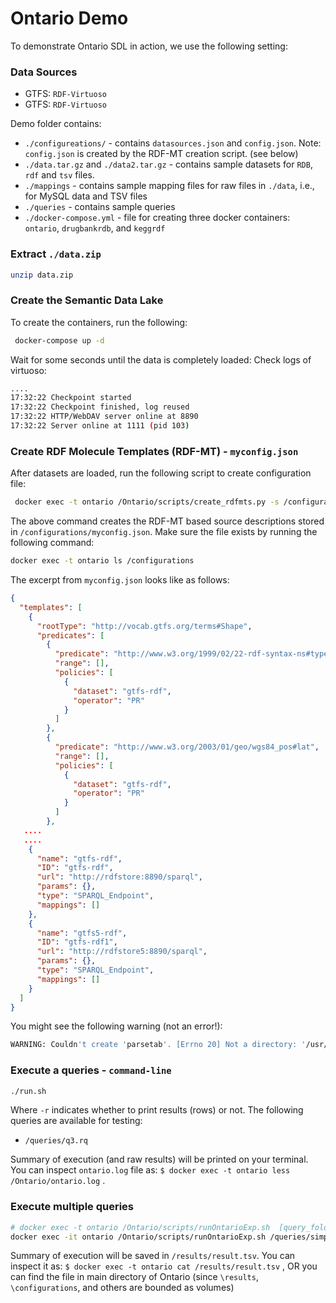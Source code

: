 # Ontario Demo

To demonstrate Ontario SDL in action, we use the following setting:

### Data Sources
- GTFS: `RDF-Virtuoso`
- GTFS: `RDF-Virtuoso`

Demo folder contains:

- `./configureations/` - contains `datasources.json` and `config.json`. Note: `config.json` is created by the RDF-MT creation script. (see below)
- `./data.tar.gz` and `./data2.tar.gz`  - contains  sample datasets for `RDB`, `rdf` and `tsv` files.
- `./mappings` - contains sample mapping files for raw files in `./data`, i.e., for MySQL data and TSV files
- `./queries` - contains sample queries 
- `./docker-compose.yml` - file for creating three docker containers: `ontario`, `drugbankrdb`, and `keggrdf`

### Extract `./data.zip`
```bash
unzip data.zip
```

### Create the Semantic Data Lake
To create the containers, run the following:
```bash
 docker-compose up -d 
```

Wait for some seconds until the data is completely loaded:
Check logs of virtuoso:
```bash
....
17:32:22 Checkpoint started
17:32:22 Checkpoint finished, log reused
17:32:22 HTTP/WebDAV server online at 8890
17:32:22 Server online at 1111 (pid 103)
```

### Create RDF Molecule Templates (RDF-MT) - `myconfig.json`
After datasets are loaded, run the following script to create configuration file:

```bash
 docker exec -t ontario /Ontario/scripts/create_rdfmts.py -s /configurations/datasources.json -o /configurations/myconfig.json 
```

The above command creates the RDF-MT based source descriptions stored in `/configurations/myconfig.json`. 
Make sure the file exists by running the following command:
```bash
docker exec -t ontario ls /configurations
```

The excerpt from `myconfig.json` looks like as follows:

```json
{
  "templates": [
    {
      "rootType": "http://vocab.gtfs.org/terms#Shape",
      "predicates": [
        {
          "predicate": "http://www.w3.org/1999/02/22-rdf-syntax-ns#type",
          "range": [],
          "policies": [
            {
              "dataset": "gtfs-rdf",
              "operator": "PR"
            }
          ]
        },
        {
          "predicate": "http://www.w3.org/2003/01/geo/wgs84_pos#lat",
          "range": [],
          "policies": [
            {
              "dataset": "gtfs-rdf",
              "operator": "PR"
            }
          ]
        },
   ....
   ....
    {
      "name": "gtfs-rdf",
      "ID": "gtfs-rdf",
      "url": "http://rdfstore:8890/sparql",
      "params": {},
      "type": "SPARQL_Endpoint",
      "mappings": []
    },
    {
      "name": "gtfs5-rdf",
      "ID": "gtfs-rdf1",
      "url": "http://rdfstore5:8890/sparql",
      "params": {},
      "type": "SPARQL_Endpoint",
      "mappings": []
    }
  ]
}
```

You might see the following warning (not an error!):
```bash
WARNING: Couldn't create 'parsetab'. [Errno 20] Not a directory: '/usr/local/lib/python3.6/dist-packages/ontario-0.3-py3.6.egg/ontario/sparql/parser/parsetab.py'
```
### Execute a queries - `command-line`

```bash
./run.sh
```
Where `-r` indicates whether to print results (rows) or not.
The following queries are available for testing:

- `/queries/q3.rq`


Summary of execution (and raw results) will be printed on your terminal.
You can inspect `ontario.log` file as: `$ docker exec -t ontario less /Ontario/ontario.log` .


### Execute multiple queries
```bash
# docker exec -t ontario /Ontario/scripts/runOntarioExp.sh  [query_folder] [config_file] [result_file_name] [errors_file_name] [planonlyTrueorFalse] [printResultsTrueorFalse]
docker exec -it ontario /Ontario/scripts/runOntarioExp.sh /queries/simpleQueries /configurations/myconfig.json /results/result.tsv /results/error.txt False False
```
Summary of execution will be saved in `/results/result.tsv`. 
You can inspect it as: `$ docker exec -t ontario cat /results/result.tsv` ,
OR you can find the file in main directory of Ontario (since `\results`, `\configurations`, and others are bounded as volumes)
